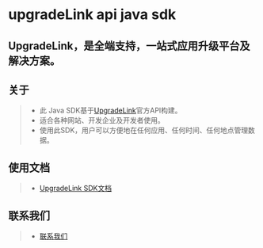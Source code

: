# upgradeLink api java sdk

## UpgradeLink，是全端支持，一站式应用升级平台及解决方案。

## 关于
> - 此 Java SDK基于[UpgradeLink](http://upgrade.toolsetlink.com/upgrade/api-docs.html)官方API构建。
> - 适合各种网站、开发企业及开发者使用。
> - 使用此SDK，用户可以方便地在任何应用、任何时间、任何地点管理数据。

## 使用文档
> - [UpgradeLink SDK文档](http://upgrade.toolsetlink.com/upgrade/sdk/sdk.html)

## 联系我们
> - [联系我们](http://upgrade.toolsetlink.com/upgrade/contact-us.html)